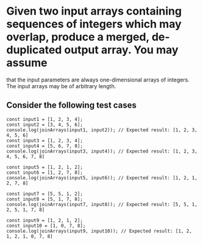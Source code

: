 # Given two input arrays containing sequences of integers which may overlap, produce a merged, de-duplicated output array. You may assume

that the input parameters are always one-dimensional arrays of integers. The input arrays may be of arbitrary length.

## Consider the following test cases

```
const input1 = [1, 2, 3, 4];
const input2 = [3, 4, 5, 6];
console.log(joinArrays(input1, input2)); // Expected result: [1, 2, 3, 4, 5, 6]
const input3 = [1, 2, 3, 4];
const input4 = [5, 6, 7, 8];
console.log(joinArrays(input3, input4)); // Expected result: [1, 2, 3, 4, 5, 6, 7, 8]

const input5 = [1, 2, 1, 2];
const input6 = [1, 2, 7, 8];
console.log(joinArrays(input5, input6)); // Expected result: [1, 2, 1, 2, 7, 8]

const input7 = [5, 5, 1, 2];
const input8 = [5, 1, 7, 8];
console.log(joinArrays(input7, input8)); // Expected result: [5, 5, 1, 2, 5, 1, 7, 8]

const input9 = [1, 2, 1, 2];
const input10 = [1, 0, 7, 8];
console.log(joinArrays(input9, input10)); // Expected result: [1, 2, 1, 2, 1, 0, 7, 8]
```
